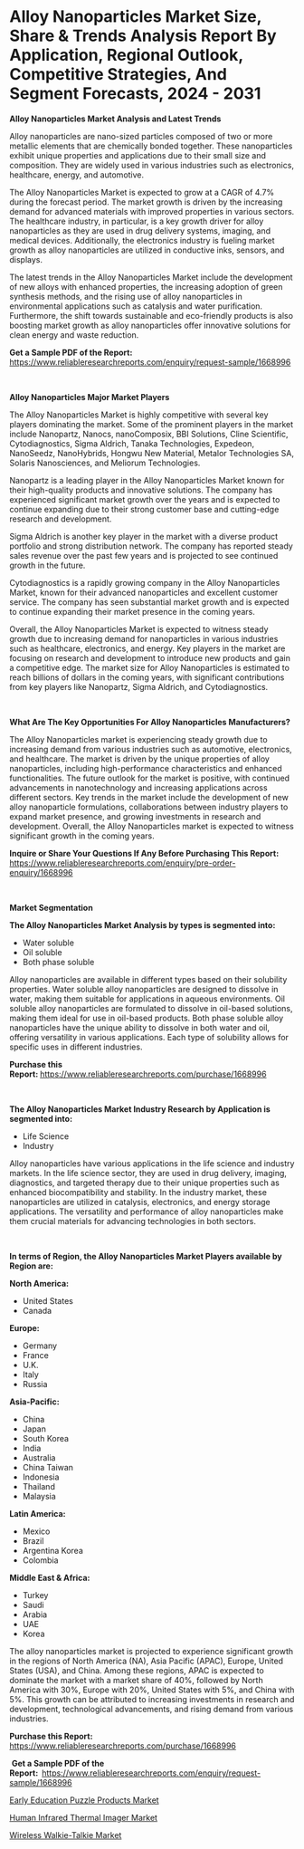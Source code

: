 <p><h1>Alloy Nanoparticles Market Size, Share & Trends Analysis Report By Application, Regional Outlook, Competitive Strategies, And Segment Forecasts, 2024 - 2031</h1></p><p><strong>Alloy Nanoparticles Market Analysis and Latest Trends</strong></p>
<p><p>Alloy nanoparticles are nano-sized particles composed of two or more metallic elements that are chemically bonded together. These nanoparticles exhibit unique properties and applications due to their small size and composition. They are widely used in various industries such as electronics, healthcare, energy, and automotive.</p><p>The Alloy Nanoparticles Market is expected to grow at a CAGR of 4.7% during the forecast period. The market growth is driven by the increasing demand for advanced materials with improved properties in various sectors. The healthcare industry, in particular, is a key growth driver for alloy nanoparticles as they are used in drug delivery systems, imaging, and medical devices. Additionally, the electronics industry is fueling market growth as alloy nanoparticles are utilized in conductive inks, sensors, and displays.</p><p>The latest trends in the Alloy Nanoparticles Market include the development of new alloys with enhanced properties, the increasing adoption of green synthesis methods, and the rising use of alloy nanoparticles in environmental applications such as catalysis and water purification. Furthermore, the shift towards sustainable and eco-friendly products is also boosting market growth as alloy nanoparticles offer innovative solutions for clean energy and waste reduction.</p></p>
<p><strong>Get a Sample PDF of the Report:&nbsp;</strong> <a href="https://www.reliableresearchreports.com/enquiry/request-sample/1668996">https://www.reliableresearchreports.com/enquiry/request-sample/1668996</a></p>
<p>&nbsp;</p>
<p><strong>Alloy Nanoparticles Major Market Players</strong></p>
<p><p>The Alloy Nanoparticles Market is highly competitive with several key players dominating the market. Some of the prominent players in the market include Nanopartz, Nanocs, nanoComposix, BBI Solutions, Cline Scientific, Cytodiagnostics, Sigma Aldrich, Tanaka Technologies, Expedeon, NanoSeedz, NanoHybrids, Hongwu New Material, Metalor Technologies SA, Solaris Nanosciences, and Meliorum Technologies.</p><p>Nanopartz is a leading player in the Alloy Nanoparticles Market known for their high-quality products and innovative solutions. The company has experienced significant market growth over the years and is expected to continue expanding due to their strong customer base and cutting-edge research and development.</p><p>Sigma Aldrich is another key player in the market with a diverse product portfolio and strong distribution network. The company has reported steady sales revenue over the past few years and is projected to see continued growth in the future.</p><p>Cytodiagnostics is a rapidly growing company in the Alloy Nanoparticles Market, known for their advanced nanoparticles and excellent customer service. The company has seen substantial market growth and is expected to continue expanding their market presence in the coming years.</p><p>Overall, the Alloy Nanoparticles Market is expected to witness steady growth due to increasing demand for nanoparticles in various industries such as healthcare, electronics, and energy. Key players in the market are focusing on research and development to introduce new products and gain a competitive edge. The market size for Alloy Nanoparticles is estimated to reach billions of dollars in the coming years, with significant contributions from key players like Nanopartz, Sigma Aldrich, and Cytodiagnostics.</p></p>
<p>&nbsp;</p>
<p><strong>What Are The Key Opportunities For Alloy Nanoparticles Manufacturers?</strong></p>
<p><p>The Alloy Nanoparticles market is experiencing steady growth due to increasing demand from various industries such as automotive, electronics, and healthcare. The market is driven by the unique properties of alloy nanoparticles, including high-performance characteristics and enhanced functionalities. The future outlook for the market is positive, with continued advancements in nanotechnology and increasing applications across different sectors. Key trends in the market include the development of new alloy nanoparticle formulations, collaborations between industry players to expand market presence, and growing investments in research and development. Overall, the Alloy Nanoparticles market is expected to witness significant growth in the coming years.</p></p>
<p><strong>Inquire or Share Your Questions If Any Before Purchasing This Report:</strong> <a href="https://www.reliableresearchreports.com/enquiry/pre-order-enquiry/1668996">https://www.reliableresearchreports.com/enquiry/pre-order-enquiry/1668996</a></p>
<p>&nbsp;</p>
<p><strong>Market Segmentation</strong></p>
<p><strong>The Alloy Nanoparticles Market Analysis by types is segmented into:</strong></p>
<p><ul><li>Water soluble</li><li>Oil soluble</li><li>Both phase soluble</li></ul></p>
<p><p>Alloy nanoparticles are available in different types based on their solubility properties. Water soluble alloy nanoparticles are designed to dissolve in water, making them suitable for applications in aqueous environments. Oil soluble alloy nanoparticles are formulated to dissolve in oil-based solutions, making them ideal for use in oil-based products. Both phase soluble alloy nanoparticles have the unique ability to dissolve in both water and oil, offering versatility in various applications. Each type of solubility allows for specific uses in different industries.</p></p>
<p><strong>Purchase this Report:&nbsp;</strong><a href="https://www.reliableresearchreports.com/purchase/1668996">https://www.reliableresearchreports.com/purchase/1668996</a></p>
<p>&nbsp;</p>
<p><strong>The Alloy Nanoparticles Market Industry Research by Application is segmented into:</strong></p>
<p><ul><li>Life Science</li><li>Industry</li></ul></p>
<p><p>Alloy nanoparticles have various applications in the life science and industry markets. In the life science sector, they are used in drug delivery, imaging, diagnostics, and targeted therapy due to their unique properties such as enhanced biocompatibility and stability. In the industry market, these nanoparticles are utilized in catalysis, electronics, and energy storage applications. The versatility and performance of alloy nanoparticles make them crucial materials for advancing technologies in both sectors.</p></p>
<p>&nbsp;</p>
<p><strong>In terms of Region, the Alloy Nanoparticles Market Players available by Region are:</strong></p>
<p>
    <p> <strong> North America: </strong>
        <ul>
            <li>United States</li>
            <li>Canada</li>
        </ul>
        </p> 
    <p> <strong> Europe: </strong>
        <ul>
            <li>Germany</li>
            <li>France</li>
            <li>U.K.</li>
            <li>Italy</li>
            <li>Russia</li>
        </ul>
        </p> 
    <p> <strong> Asia-Pacific: </strong>
        <ul>
            <li>China</li>
            <li>Japan</li>
            <li>South Korea</li>
            <li>India</li>
            <li>Australia</li>
            <li>China Taiwan</li>
            <li>Indonesia</li>
            <li>Thailand</li>
            <li>Malaysia</li>
        </ul>
        </p> 
    <p> <strong> Latin America: </strong>
        <ul>
            <li>Mexico</li>
            <li>Brazil</li>
            <li>Argentina Korea</li>
            <li>Colombia</li>
        </ul>
        </p> 
    <p> <strong> Middle East & Africa: </strong>
        <ul>
            <li>Turkey</li>
            <li>Saudi</li>
            <li>Arabia</li>
            <li>UAE</li>
            <li>Korea</li>
        </ul>
    </p>
    </p>
<p><p>The alloy nanoparticles market is projected to experience significant growth in the regions of North America (NA), Asia Pacific (APAC), Europe, United States (USA), and China. Among these regions, APAC is expected to dominate the market with a market share of 40%, followed by North America with 30%, Europe with 20%, United States with 5%, and China with 5%. This growth can be attributed to increasing investments in research and development, technological advancements, and rising demand from various industries.</p></p>
<p><strong>Purchase this Report: </strong><a href="https://www.reliableresearchreports.com/purchase/1668996">https://www.reliableresearchreports.com/purchase/1668996</a></p>
<p>&nbsp;<strong>Get a Sample PDF of the Report:&nbsp;&nbsp;</strong><a href="https://www.reliableresearchreports.com/enquiry/request-sample/1668996">https://www.reliableresearchreports.com/enquiry/request-sample/1668996</a></p>
<p><strong></strong></p>
<p><p><a href="https://view.publitas.com/reportprime-1/early-education-puzzle-products-market-size-reflecting-a-forecast-till-2030-market-by-type-by-application-and-by-geography/">Early Education Puzzle Products Market</a></p><p><a href="https://view.publitas.com/reportprime-1/insights-into-human-infrared-thermal-imager-market-size-analysing-market-share-trends-and-growth-from-2023-to-2030/">Human Infrared Thermal Imager Market</a></p><p><a href="https://view.publitas.com/reportprime-1/wireless-walkie-talkie-market-share-market-new-trends-analysis-report-by-type-by-application-by-end-use-by-region-and-segment-forecasts-2023-2030/">Wireless Walkie-Talkie Market</a></p></p>